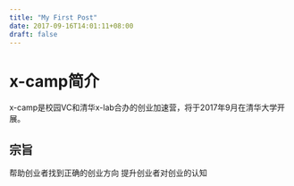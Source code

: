 ```yaml
---
title: "My First Post"
date: 2017-09-16T14:01:11+08:00
draft: false
---
```


# x-camp简介

x-camp是校园VC和清华x-lab合办的创业加速营，将于2017年9月在清华大学开展。

## 宗旨

帮助创业者找到正确的创业方向
提升创业者对创业的认知
